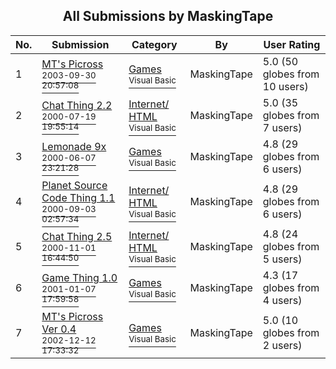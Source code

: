 ﻿<div align="center">

## All Submissions by MaskingTape

</div>

No.  | Submission | Category | By   | User Rating
---- | ---------- | -------- | ---- | -----------
1 | [MT's Picross<br /><sup>2003-09-30 20:57:08</sup>](https://github.com/Planet-Source-Code/maskingtape-mt-s-picross__1-48921) | [Games<br /><sup>Visual Basic</sup>](../ByCategory/games__1-38.md) | MaskingTape | 5.0 (50 globes from 10 users)
2 | [Chat Thing 2\.2<br /><sup>2000-07-19 19:55:14</sup>](https://github.com/Planet-Source-Code/maskingtape-chat-thing-2-2__1-9895) | [Internet/ HTML<br /><sup>Visual Basic</sup>](../ByCategory/internet-html__1-34.md) | MaskingTape | 5.0 (35 globes from 7 users)
3 | [Lemonade 9x<br /><sup>2000-06-07 23:21:28</sup>](https://github.com/Planet-Source-Code/maskingtape-lemonade-9x__1-8735) | [Games<br /><sup>Visual Basic</sup>](../ByCategory/games__1-38.md) | MaskingTape | 4.8 (29 globes from 6 users)
4 | [Planet Source Code Thing 1\.1<br /><sup>2000-09-03 02:57:34</sup>](https://github.com/Planet-Source-Code/maskingtape-planet-source-code-thing-1-1__1-11214) | [Internet/ HTML<br /><sup>Visual Basic</sup>](../ByCategory/internet-html__1-34.md) | MaskingTape | 4.8 (29 globes from 6 users)
5 | [Chat Thing 2\.5<br /><sup>2000-11-01 16:44:50</sup>](https://github.com/Planet-Source-Code/maskingtape-chat-thing-2-5__1-12706) | [Internet/ HTML<br /><sup>Visual Basic</sup>](../ByCategory/internet-html__1-34.md) | MaskingTape | 4.8 (24 globes from 5 users)
6 | [Game Thing 1\.0<br /><sup>2001-01-07 17:59:58</sup>](https://github.com/Planet-Source-Code/maskingtape-game-thing-1-0__1-14227) | [Games<br /><sup>Visual Basic</sup>](../ByCategory/games__1-38.md) | MaskingTape | 4.3 (17 globes from 4 users)
7 | [MT's Picross Ver 0\.4<br /><sup>2002-12-12 17:33:32</sup>](https://github.com/Planet-Source-Code/maskingtape-mt-s-picross-ver-0-4__1-41528) | [Games<br /><sup>Visual Basic</sup>](../ByCategory/games__1-38.md) | MaskingTape | 5.0 (10 globes from 2 users)
